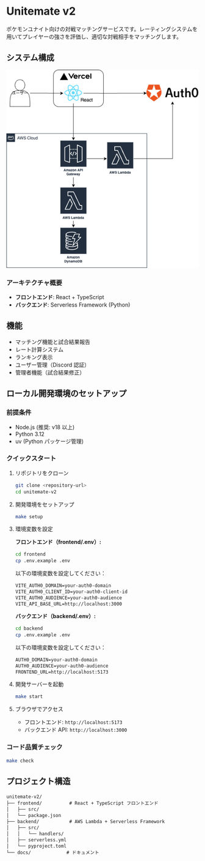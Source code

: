 # Unitemate v2

ポケモンユナイト向けの対戦マッチングサービスです。レーティングシステムを用いてプレイヤーの強さを評価し、適切な対戦相手をマッチングします。

## システム構成

![システム構成図](docs/mvp/img/unitemate-v2.drawio.png)

### アーキテクチャ概要

- **フロントエンド**: React + TypeScript
- **バックエンド**: Serverless Framework (Python)

## 機能

- マッチング機能と試合結果報告
- レート計算システム
- ランキング表示
- ユーザー管理（Discord 認証）
- 管理者機能（試合結果修正）

## ローカル開発環境のセットアップ

### 前提条件

- Node.js (推奨: v18 以上)
- Python 3.12
- uv (Python パッケージ管理)

### クイックスタート

1. リポジトリをクローン

   ```bash
   git clone <repository-url>
   cd unitemate-v2
   ```

2. 開発環境をセットアップ

   ```bash
   make setup
   ```

3. 環境変数を設定

   **フロントエンド（frontend/.env）:**

   ```bash
   cd frontend
   cp .env.example .env
   ```

   以下の環境変数を設定してください：

   ```
   VITE_AUTH0_DOMAIN=your-auth0-domain
   VITE_AUTH0_CLIENT_ID=your-auth0-client-id
   VITE_AUTH0_AUDIENCE=your-auth0-audience
   VITE_API_BASE_URL=http://localhost:3000
   ```

   **バックエンド（backend/.env）:**

   ```bash
   cd backend
   cp .env.example .env
   ```

   以下の環境変数を設定してください：

   ```
   AUTH0_DOMAIN=your-auth0-domain
   AUTH0_AUDIENCE=your-auth0-audience
   FRONTEND_URL=http://localhost:5173
   ```

4. 開発サーバーを起動

   ```bash
   make start
   ```

5. ブラウザでアクセス
   - フロントエンド: `http://localhost:5173`
   - バックエンド API: `http://localhost:3000`

### コード品質チェック

```bash
make check
```

## プロジェクト構造

```
unitemate-v2/
├── frontend/          # React + TypeScript フロントエンド
│   ├── src/
│   └── package.json
├── backend/           # AWS Lambda + Serverless Framework
│   ├── src/
│   │   └── handlers/
│   ├── serverless.yml
│   └── pyproject.toml
└── docs/             # ドキュメント
```
